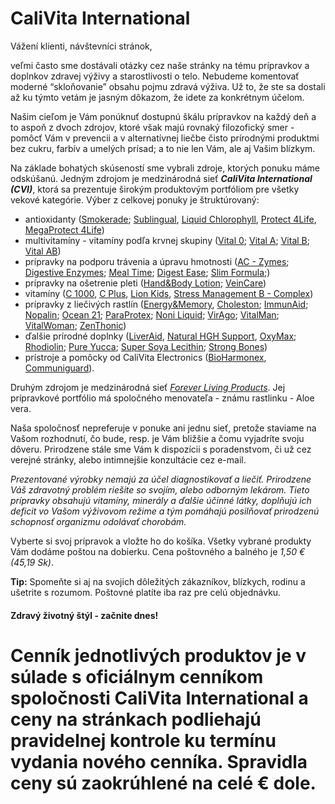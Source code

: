 CaliVita International
======================

Vážení klienti, návštevníci stránok,

veľmi často sme dostávali otázky cez naše stránky na tému prípravkov a doplnkov
zdravej výživy a starostlivosti o telo. Nebudeme komentovať moderné
“skloňovanie” obsahu pojmu zdravá výživa. Už to, že ste sa dostali až ku týmto
vetám je jasným dôkazom, že idete za konkrétnym účelom.

Našim cieľom je Vám ponúknuť dostupnú škálu prípravkov na každý deň a to aspoň z
dvoch zdrojov, ktoré však majú rovnaký filozofický smer - pomôcť Vám v prevencii
a v alternatívnej liečbe čisto prírodnými produktmi bez cukru, farbív a umelých
prísad; a to nie len Vám, ale aj Vašim blízkym.

Na základe bohatých skúseností sme vybrali zdroje, ktorých ponuku máme
odskúšanú. Jedným zdrojom je medzinárodná sieť ***CaliVita International
(CVI)***, ktorá sa prezentuje širokým produktovým portfóliom pre všetky vekové
kategórie. Výber z celkovej ponuky je štruktúrovaný:

* antioxidanty ([Smokerade](/sip/zdravie/smokerade-90-ks); [Sublingual](/sip/zdravie/sublingual-coq10-30-ks), [Liquid Chlorophyll](/sip/p/liquid-chlorophyll/), [Protect 4Life](/sip/p/protect-4life/), [MegaProtect 4Life](/sip/p/megaprotect-4life/))
* multivitamíny - vitamíny podľa krvnej skupiny ([Vital 0](/sip/zdravie/vital-0); [Vital A](/sip/zdravie/vital-a); [Vital B](/sip/zdravie/vital-a); [Vital AB](/sip/zdravie/vital-ab))
* prípravky na podporu trávenia a úpravu hmotnosti ([AC - Zymes](/sip/p/ac-zymes/); [Digestive Enzymes](/sip/zdravie/digestive-enzymes-100-ks); [Meal Time](/sip/p/meal-time/); [Digest Ease](/sip/p/digest-ease/); [Slim Formula](/sip/zdravie/slim-formula-90-ks);)
* prípravky na ošetrenie pleti ([Hand&Body Lotion](/sip/zdravie/hand-body-lotion-objem-1000-ml); [VeinCare](/sip/zdravie/veincare-objem-75-ml))
* vitamíny ([C 1000](/sip/p/c-1000/), [C Plus](/sip/p/c-plus/), [Lion Kids](/sip/zdravie/lion-kids-d-90-ks), [Stress Management B - Complex](/sip/p/stress-management-b-complex/))
* prípravky z liečivých rastlín ([Energy&Memory](/sip/p/energy-memory/), [Choleston](/sip/zdravie/choleston-90-ks); [ImmunAid](/sip/zdravie/imunaid-180-ks); [Nopalin](/sip/zdravie/nopalin-200-ks); [Ocean 21](/sip/zdravie/ocean-21-objem-946-ml); [ParaProtex](/sip/zdravie/paraprotex-100-ks); [Noni Liquid](/sip/zdravie/polinesian-noni-liquid-objem-946-ml); [VirAgo](/sip/zdravie/virago-90-ks); [VitalMan](/sip/zdravie/vital-man-60-ks); [VitalWoman](/sip/zdravie/vital-woman-60-ks); [ZenThonic](/sip/zdravie/zenthonic-objem-946-ml))
* ďalšie prírodné doplnky ([LiverAid](/sip/p/liver-aid-with-silymarin/), [Natural HGH Support](/sip/p/natural-hgh-support/), [OxyMax](/sip/zdravie/oxymax-objem-60-ml); [Rhodiolin](/sip/zdravie/rhodiolin-120-ks-60-ks); [Pure Yucca](/sip/p/pure-yucca/); [Super Soya Lecithin](/sip/p/super-soya-lecithin/); [Strong Bones](/sip/p/strong-bones/))
* prístroje a pomôcky od CaliVita Electronics ([BioHarmonex](/sip/zdravie/bioharmonex), [Communiguard](/sip/p/harmonizer-elektromagnetickeho-smogu/)).

Druhým zdrojom je medzinárodná sieť *[Forever Living
Products](/sip/pripravky-pre-zdravu-vyzivu-flp)*. Jej
prípravkové portfólio má spoločného menovateľa - známu rastlinku - Aloe vera.

Naša spoločnosť nepreferuje v ponuke ani jednu sieť, pretože staviame na Vašom
rozhodnutí, čo bude, resp. je Vám bližšie a čomu vyjadríte svoju dôveru.
Prirodzene stále sme Vám k dispozícii s poradenstvom, či už cez verejné stránky,
alebo intimnejšie konzultácie cez e-mail.

*Prezentované výrobky nemajú za účel diagnostikovať a liečiť. Prirodzene Váš
zdravotný problém riešite so svojím, alebo odborným lekárom. Tieto prípravky
obsahujú vitamíny, minerály a ďalšie účinné látky, doplňujú ich deficit vo Vašom
výživovom režime a tým pomáhajú posilňovať prirodzenú schopnosť organizmu
odolávať chorobám.*

Vyberte si svoj prípravok a vložte ho do košíka. Všetky vybrané produkty Vám
dodáme poštou na dobierku. Cena poštovného a balného je *1,50 € (45,19 Sk)*.

**Tip:** Spomeňte si aj na svojich dôležitých zákazníkov, blízkych, rodinu a
ušetrite s rozumom. Poštovné platíte iba raz pre celú objednávku.

#### Zdravý životný štýl - začnite dnes!

Cenník jednotlivých produktov je v súlade s oficiálnym cenníkom spoločnosti CaliVita International a ceny na stránkach podliehajú pravidelnej kontrole ku termínu vydania nového cenníka. Spravidla ceny sú zaokrúhlené na celé € dole.
=======================================================================================================================================================================================================================================

